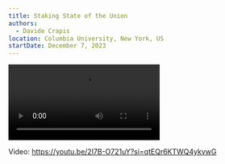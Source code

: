 ```yaml
---
title: Staking State of the Union
authors:
  - Davide Crapis
location: Columbia University, New York, US
startDate: December 7, 2023
---
```


<video src="https://youtu.be/2l7B-O721uY?si=qtEQr6KTWQ4ykvwG"></video>

Video: <https://youtu.be/2l7B-O721uY?si=qtEQr6KTWQ4ykvwG>

